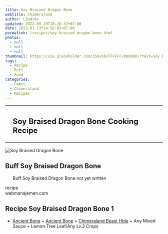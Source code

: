 ```yaml
---
title: Soy Braised Dragon Bone
webtitle: Chimeraland
author: L3n4r0x
updated: 2022-09-29T18:26:37+07:00
date: 2022-01-13T14:56:03+07:00
permalink: /recipes/soy-braised-dragon-bone.html
photos:
  - null
  - null
  - null
thumbnail: https://via.placeholder.com/550x50/FFFFFF/000000/?text=Soy Braised Dragon Bone
tags:
  - Recipe
  - Buff
  - Food
categories:
  - Games
  - Chimeraland
  - Recipes
---
```


<section id="bootstrap-wrapper"><link rel="stylesheet" href="https://cdn.statically.io/gh/dimaslanjaka/Web-Manajemen/40ac3225/css/bootstrap-4.5-wrapper.css"/><div class="row mb-2"><div class="col-md-12 mb-2"><table class="table" id="post-info"><tbody><tr><td></td><td><h1 class="fs-5">Soy Braised Dragon Bone Cooking Recipe</h1></td></tr></tbody></table></div></div><div class="card mb-2"><div class="row g-0"><div class="col-sm-4 position-relative mb-2"><img src="https://via.placeholder.com/600" class="card-img fit-cover w-100 h-100" alt="Soy Braised Dragon Bone" data-fancybox="true"/></div><div class="col-sm-8 mb-2"><div class="card-body"><h2 class="card-title fs-5">Buff Soy Braised Dragon Bone</h2><div class="card-text"><ul>Buff Soy Braised Dragon Bone not yet written</ul></div><span class="badge rounded-pill bg-dark">recipe</span></div><div class="card-footer text-end text-muted">webmanajemen.com</div></div></div></div><div class="row mb-2"><div class="col-12 col-lg-6 recipe-item mb-2"><div class="card"><div class="card-body"><h2 class="card-title fs-5">Recipe Soy Braised Dragon Bone 1</h2><div class="card-text"><ul><li><a class="text-decoration-none" href="/chimeraland/materials/ancient-bone.html">Ancient Bone</a><span> + </span><a class="text-decoration-none" href="/chimeraland/materials/ancient-bone.html">Ancient Bone</a><span> + </span><a class="text-decoration-none" href="/chimeraland/materials/chimeraland-beast-hide.html">Chimeraland Beast Hide</a><span> + </span>Any Mixed Sauce<span> + </span>Lemon Tree Leaf/Any Lv.3 Crops</li></ul></div></div></div></div></div></section>